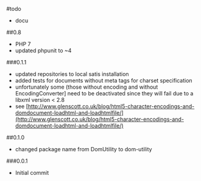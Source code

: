 #todo

- docu

##0.8

 - PHP 7
 - updated phpunit to ~4
 
###0.1.1

 - updated repositories to local satis installation
 - added tests for documents without meta tags for charset specification
  - unfortunately some (those without encoding and without EncodingConverter] need to be deactivated since they will fail due to a libxml version < 2.8
  - see [http://www.glenscott.co.uk/blog/html5-character-encodings-and-domdocument-loadhtml-and-loadhtmlfile/](http://www.glenscott.co.uk/blog/html5-character-encodings-and-domdocument-loadhtml-and-loadhtmlfile/)

##0.1.0

 - changed package name from DomUtility to dom-utility

###0.0.1

- Initial commit